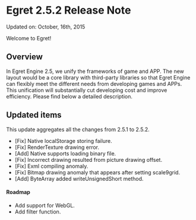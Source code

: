 Egret 2.5.2 Release Note
===============================


Updated on: October, 16th, 2015


Welcome to Egret!

## Overview

In Egret Engine 2.5, we unify the frameworks of game and APP. The new layout would be a core library with third-party libraries so that Egret Engine can flexibly meet the different needs from developing games and APPs. This unification will substantially cut developing cost and improve efficiency. Please find below a detailed description.

## Updated items

This update aggregates all the changes from 2.5.1 to 2.5.2.


* [Fix] Native localStorage storing failure.
* [Fix] RenderTexture drawing error.
* [Add] Native supports loading binary file.
* [Fix] Incorrect drawing resulted from picture drawing offset.
* [Fix] Exml compiling anomaly. 
* [Fix] Bitmap drawing anomaly that appears after setting scale9grid.
* [Add] ByteArray added writeUnsignedShort method.



#### Roadmap
* Add support for WebGL.
* Add filter function.